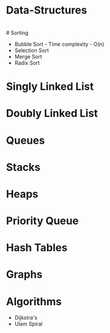 # Data-Structures

<br>
# Sorting
<ul>
<li>
Bubble Sort - Time complexity - O(n) 
</li>
<li>
Selection Sort
</li>
<li>
Merge Sort
</li>
<li>
Radix Sort
</li>
</ul>

# Singly Linked List

# Doubly Linked List

# Queues

# Stacks

# Heaps

# Priority Queue

# Hash Tables

# Graphs

# Algorithms

<ul>
<li>
Dijkstra's
</li>
<li>
Ulam Spiral
</li>
</ul>
